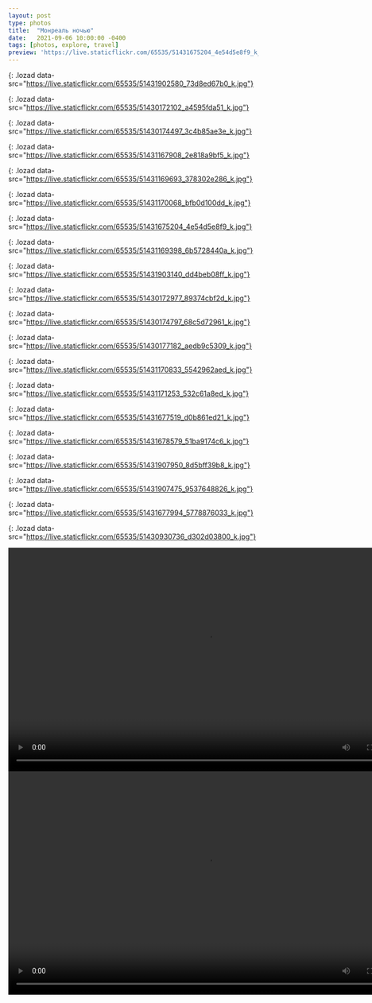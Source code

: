 ```yaml
---
layout: post
type: photos
title:  "Монреаль ночью"
date:   2021-09-06 10:00:00 -0400
tags: [photos, explore, travel]
preview: 'https://live.staticflickr.com/65535/51431675204_4e54d5e8f9_k_d.jpg'
---
```


![](){: .lozad data-src="https://live.staticflickr.com/65535/51431902580_73d8ed67b0_k.jpg"}

![](){: .lozad data-src="https://live.staticflickr.com/65535/51430172102_a4595fda51_k.jpg"}

![](){: .lozad data-src="https://live.staticflickr.com/65535/51430174497_3c4b85ae3e_k.jpg"}

![](){: .lozad data-src="https://live.staticflickr.com/65535/51431167908_2e818a9bf5_k.jpg"}

![](){: .lozad data-src="https://live.staticflickr.com/65535/51431169693_378302e286_k.jpg"}

![](){: .lozad data-src="https://live.staticflickr.com/65535/51431170068_bfb0d100dd_k.jpg"}

![](){: .lozad data-src="https://live.staticflickr.com/65535/51431675204_4e54d5e8f9_k.jpg"}

![](){: .lozad data-src="https://live.staticflickr.com/65535/51431169398_6b5728440a_k.jpg"}

![](){: .lozad data-src="https://live.staticflickr.com/65535/51431903140_dd4beb08ff_k.jpg"}

![](){: .lozad data-src="https://live.staticflickr.com/65535/51430172977_89374cbf2d_k.jpg"}

![](){: .lozad data-src="https://live.staticflickr.com/65535/51430174797_68c5d72961_k.jpg"}

![](){: .lozad data-src="https://live.staticflickr.com/65535/51430177182_aedb9c5309_k.jpg"}

![](){: .lozad data-src="https://live.staticflickr.com/65535/51431170833_5542962aed_k.jpg"}

![](){: .lozad data-src="https://live.staticflickr.com/65535/51431171253_532c61a8ed_k.jpg"}

![](){: .lozad data-src="https://live.staticflickr.com/65535/51431677519_d0b861ed21_k.jpg"}

![](){: .lozad data-src="https://live.staticflickr.com/65535/51431678579_51ba9174c6_k.jpg"}

![](){: .lozad data-src="https://live.staticflickr.com/65535/51431907950_8d5bff39b8_k.jpg"}

![](){: .lozad data-src="https://live.staticflickr.com/65535/51431907475_9537648826_k.jpg"}

![](){: .lozad data-src="https://live.staticflickr.com/65535/51431677994_5778876033_k.jpg"}

![](){: .lozad data-src="https://live.staticflickr.com/65535/51430930736_d302d03800_k.jpg"}

<div class="post-video"><video width="800" height="450" controls preload="metadata"><source src="https://www.flickr.com/video_download.gne?id=51430171757" type="video/mp4"></video></div>

<div class="post-video"><video width="800" height="450" controls preload="metadata"><source src="https://www.flickr.com/video_download.gne?id=51431900730" type="video/mp4"></video></div>
